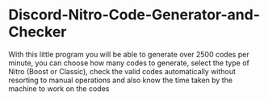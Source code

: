 # Discord-Nitro-Code-Generator-and-Checker
With this little program you will be able to generate over 2500 codes per minute, you can choose how many codes to generate, select the type of Nitro (Boost or Classic), check the valid codes automatically without resorting to manual operations and also know the time taken by the machine to work on the codes
